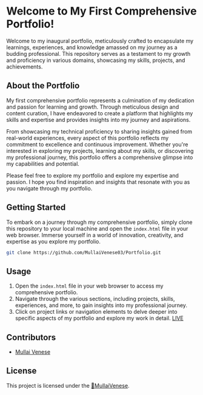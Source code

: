# Welcome to My First Comprehensive Portfolio!

Welcome to my inaugural portfolio, meticulously crafted to encapsulate my learnings, experiences, and knowledge amassed on my journey as a budding professional. This repository serves as a testament to my growth and proficiency in various domains, showcasing my skills, projects, and achievements.

## About the Portfolio

My first comprehensive portfolio represents a culmination of my dedication and passion for learning and growth. Through meticulous design and content curation, I have endeavored to create a platform that highlights my skills and expertise and provides insights into my journey and aspirations.

From showcasing my technical proficiency to sharing insights gained from real-world experiences, every aspect of this portfolio reflects my commitment to excellence and continuous improvement. Whether you're interested in exploring my projects, learning about my skills, or discovering my professional journey, this portfolio offers a comprehensive glimpse into my capabilities and potential.

Please feel free to explore my portfolio and explore my expertise and passion. I hope you find inspiration and insights that resonate with you as you navigate through my portfolio.

## Getting Started

To embark on a journey through my comprehensive portfolio, simply clone this repository to your local machine and open the `index.html` file in your web browser. Immerse yourself in a world of innovation, creativity, and expertise as you explore my portfolio.

```bash
git clone https://github.com/MullaiVenese03/Portfolio.git
```

## Usage

1. Open the `index.html` file in your web browser to access my comprehensive portfolio.
2. Navigate through the various sections, including projects, skills, experiences, and more, to gain insights into my professional journey.
3. Click on project links or navigation elements to delve deeper into specific aspects of my portfolio and explore my work in detail.
[LIVE](https://mullaivenese03.github.io/Portfolio/)

## Contributors

- [Mullai Venese](https://github.com/MullaiVenese03/)

## License

This project is licensed under the [🤍MullaiVenese](https://github.com/MullaiVenese03/).
